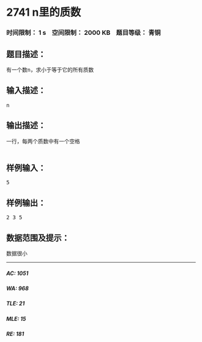 # 2741 n里的质数   
### 时间限制： 1 s&nbsp;&nbsp;&nbsp;&nbsp;空间限制： 2000 KB&nbsp;&nbsp;&nbsp;&nbsp;题目等级： 青铜  
## 题目描述：  

<pre>
有一个数n，求小于等于它的所有质数
</pre>
  
  
## 输入描述：  

<pre>
n
</pre>
  
  
## 输出描述：  

<pre>
一行，每两个质数中有一个空格
 
</pre>
  
  
## 样例输入：  

<pre>
5
</pre>
  
  
## 样例输出：  

<pre>
2 3 5
</pre>
  
  
## 数据范围及提示：  

<pre>
数据很小
</pre>
  
  
***  

##### AC: 1051  
##### WA: 968  
##### TLE: 21  
##### MLE: 15  
##### RE: 181  
